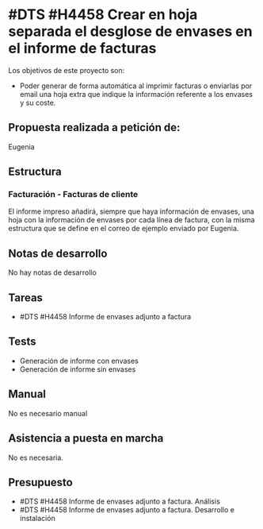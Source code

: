 # #DTS #H4458 Crear en hoja separada el desglose de envases en el informe de facturas

Los objetivos de este proyecto son:
+ Poder generar de forma automática al imprimir facturas o enviarlas por email una hoja extra que indique la información referente a los envases y su coste.

## Propuesta realizada a petición de:
Eugenia

## Estructura

### Facturación - Facturas de cliente
El informe impreso añadirá, siempre que haya información de envases, una hoja con la información de envases por cada línea de factura, con la misma estructura que se define en el correo de ejemplo enviado por Eugenia.

## Notas de desarrollo
No hay notas de desarrollo



## Tareas
* #DTS #H4458 Informe de envases adjunto a factura

## Tests
+ Generación de informe con envases
+ Generación de informe sin envases

## Manual
No es necesario manual

## Asistencia a puesta en marcha
No es necesaria.

## Presupuesto
* #DTS #H4458 Informe de envases adjunto a factura. Análisis
* #DTS #H4458 Informe de envases adjunto a factura. Desarrollo e instalación
